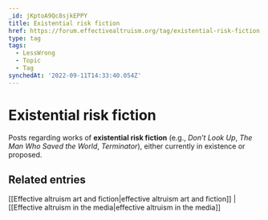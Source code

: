 ```yaml
---
_id: jKptoA9Qc8sjkEPPY
title: Existential risk fiction
href: https://forum.effectivealtruism.org/tag/existential-risk-fiction
type: tag
tags:
  - LessWrong
  - Topic
  - Tag
synchedAt: '2022-09-11T14:33:40.054Z'
---
```

# Existential risk fiction

Posts regarding works of **existential risk fiction** (e.g., *Don’t Look Up*, *The Man Who Saved the World*, *Terminator*), either currently in existence or proposed.

Related entries
---------------

[[Effective altruism art and fiction|effective altruism art and fiction]] |  [[Effective altruism in the media|effective altruism in the media]]